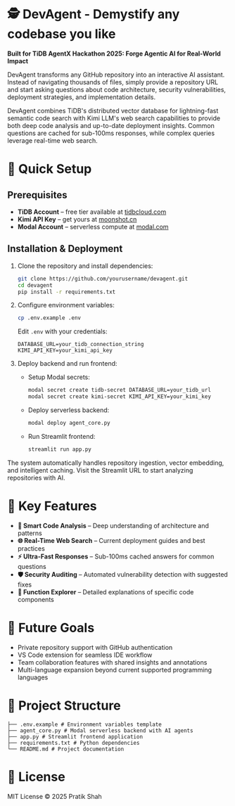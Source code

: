 # 🕵️ DevAgent - Demystify any codebase you like

**Built for TiDB AgentX Hackathon 2025: Forge Agentic AI for Real-World Impact**

DevAgent transforms any GitHub repository into an interactive AI assistant. Instead of navigating thousands of files, simply provide a repository URL and start asking questions about code architecture, security vulnerabilities, deployment strategies, and implementation details.

DevAgent combines TiDB's distributed vector database for lightning-fast semantic code search with Kimi LLM's web search capabilities to provide both deep code analysis and up-to-date deployment insights. Common questions are cached for sub-100ms responses, while complex queries leverage real-time web search.

# 🚀 Quick Setup

## Prerequisites
- **TiDB Account** – free tier available at [tidbcloud.com](https://tidbcloud.com)  
- **Kimi API Key** – get yours at [moonshot.cn](https://www.moonshot.ai/)  
- **Modal Account** – serverless compute at [modal.com](https://modal.com)  

## Installation & Deployment
1. Clone the repository and install dependencies:
    ```bash
    git clone https://github.com/yourusername/devagent.git
    cd devagent
    pip install -r requirements.txt
    ```

2. Configure environment variables:
    ```bash
    cp .env.example .env
    ```
    Edit `.env` with your credentials:
    ```env
    DATABASE_URL=your_tidb_connection_string
    KIMI_API_KEY=your_kimi_api_key
    ```

3. Deploy backend and run frontend:
    - Setup Modal secrets:
        ```bash
        modal secret create tidb-secret DATABASE_URL=your_tidb_url
        modal secret create kimi-secret KIMI_API_KEY=your_kimi_key
        ```
    - Deploy serverless backend:
        ```bash
        modal deploy agent_core.py
        ```
    - Run Streamlit frontend:
        ```bash
        streamlit run app.py
        ```

The system automatically handles repository ingestion, vector embedding, and intelligent caching. Visit the Streamlit URL to start analyzing repositories with AI.

# 🎯 Key Features
- **🧠 Smart Code Analysis** – Deep understanding of architecture and patterns  
- **🌐 Real-Time Web Search** – Current deployment guides and best practices  
- **⚡ Ultra-Fast Responses** – Sub-100ms cached answers for common questions  
- **🛡️ Security Auditing** – Automated vulnerability detection with suggested fixes  
- **🔧 Function Explorer** – Detailed explanations of specific code components  

# 🔮 Future Goals
- Private repository support with GitHub authentication  
- VS Code extension for seamless IDE workflow  
- Team collaboration features with shared insights and annotations  
- Multi-language expansion beyond current supported programming languages  

# 📂 Project Structure
```devagent/
├── .env.example # Environment variables template
├── agent_core.py # Modal serverless backend with AI agents
├── app.py # Streamlit frontend application
├── requirements.txt # Python dependencies
└── README.md # Project documentation
```

# 📖 License
MIT License © 2025 Pratik Shah
